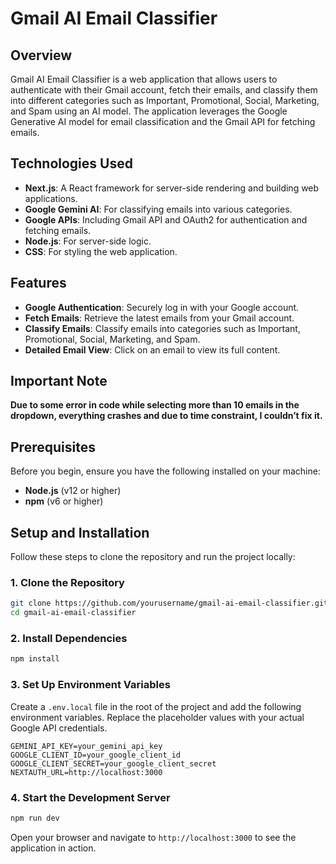 # Gmail AI Email Classifier

## Overview

Gmail AI Email Classifier is a web application that allows users to authenticate with their Gmail account, fetch their emails, and classify them into different categories such as Important, Promotional, Social, Marketing, and Spam using an AI model. The application leverages the Google Generative AI model for email classification and the Gmail API for fetching emails.

## Technologies Used

- **Next.js**: A React framework for server-side rendering and building web applications.
- **Google Gemini AI**: For classifying emails into various categories.
- **Google APIs**: Including Gmail API and OAuth2 for authentication and fetching emails.
- **Node.js**: For server-side logic.
- **CSS**: For styling the web application.

## Features

- **Google Authentication**: Securely log in with your Google account.
- **Fetch Emails**: Retrieve the latest emails from your Gmail account.
- **Classify Emails**: Classify emails into categories such as Important, Promotional, Social, Marketing, and Spam.
- **Detailed Email View**: Click on an email to view its full content.

## Important Note

**Due to some error in code while selecting more than 10 emails in the dropdown, everything crashes and due to time constraint, I couldn’t fix it.**

## Prerequisites

Before you begin, ensure you have the following installed on your machine:

- **Node.js** (v12 or higher)
- **npm** (v6 or higher)

## Setup and Installation

Follow these steps to clone the repository and run the project locally:

### 1. Clone the Repository

```bash
git clone https://github.com/yourusername/gmail-ai-email-classifier.git
cd gmail-ai-email-classifier
```

### 2. Install Dependencies

```bash
npm install
```

### 3. Set Up Environment Variables

Create a `.env.local` file in the root of the project and add the following environment variables. Replace the placeholder values with your actual Google API credentials.

```env
GEMINI_API_KEY=your_gemini_api_key
GOOGLE_CLIENT_ID=your_google_client_id
GOOGLE_CLIENT_SECRET=your_google_client_secret
NEXTAUTH_URL=http://localhost:3000
```

### 4. Start the Development Server

```bash
npm run dev
```

Open your browser and navigate to `http://localhost:3000` to see the application in action.
